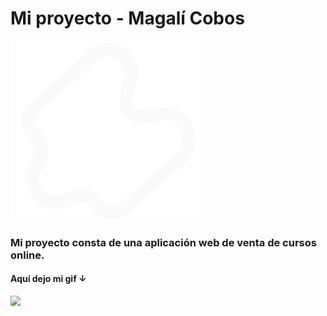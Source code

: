 # Mi proyecto - Magalí Cobos

![](public/logo.png)

### Mi proyecto consta de una aplicación web de venta de cursos online.

#### Aquí dejo mi gif ↓ 
![](public/CobosMagali_gif.gif)

